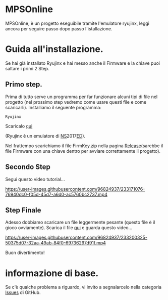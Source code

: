 # MPSOnline
MPSOnline, è un progetto eseguibile tramite l'emulatore ryujinx, leggi ancora per seguire passo dopo passo l'istallazione.

# Guida all'installazione.
Se hai già installato Ryujinx e hai messo anche il Firmware e la chiave puoi saltare i primi 2 Step.
## Primo step.
Prima di tutto serve un programma per far funzionare alcuni tipi di file nel progetto (nel prossimo step vedremo come usare questi file e come scaricarli).
Installiamo il seguente programma: 
```
Ryujinx
```
Scaricalo [qui](https://ryujinx.org/download)

(Ryujinx è un emulatore di [NS](https://www.acronymfinder.com/Nintendo-Switch-(NS).html)2017[ED](https://www.acronymfinder.com/Edition-(ED).html)).

Nel frattempo scarichiamo il file FirmKey.zip nella pagina [Release](https://github.com/Zard-Studios/MPSOnline/releases/tag/FirmKey)(sarebbe il file Firmware con una chiave dentro per avviare correttamente il progetto).

## Secondo Step
Segui questo video tutorial...

https://user-images.githubusercontent.com/96824937/233171076-76940dc0-f05d-45d7-a6d0-ac5760bc2737.mp4

## Step Finale
Adesso dobbiamo scaricare un file leggermente pesante (questo file è il gioco ovviamente).
Scarica il file [qui](https://drive.google.com/file/d/1cKCDiRr9aJZ5bDTFTP9nZIRujreymZ1b/view?usp=share_link)
e guarda questo video...

https://user-images.githubusercontent.com/96824937/233200325-50375d07-32aa-49ab-84f0-69736297d91f.mp4

Buon divertimento!


# informazione di base.
Se c'è qualche problema a riguardo, vi invito a segnalarcelo nella categoria [Issues](https://github.com/Zard-Studios/MPSOnline/issues) di GitHub.
